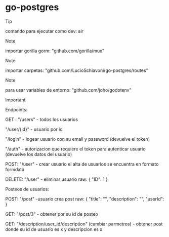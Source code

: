 # go-postgres

> [!TIP]
>comando para ejecutar como dev:
air 

> [!NOTE]
>importar gorilla gorm:
"github.com/gorilla/mux"

> [!NOTE]
>importar carpetas: 
"github.com/LucioSchiavoni/go-postgres/routes"

> [!NOTE]
>para usar variables de entorno: 
"github.com/joho/godotenv"

> [!IMPORTANT]
>Endpoints: 

GET :
"/users"  - todos los usuarios

"/user/{id}"  - usuario por id

"/login" - logear usuario con su email y password (devuelve el token)

"/auth" - autorizacion que requiere el token para autenticar usuario (devuelve los datos del usuario)


POST:
"/user" - crear usuario 
el alta de usuarios se encuentra en formato formdata

DELETE:
"/user" - eliminar usuario 
raw:
{
    "ID": 1
}


Posteos de usuarios:

POST:
"/post" -usuario crea post
raw:
{
    "title": "",
    "description": "",
    "userId": 
}

GET:
"/post/3"  - obtener por su id de posteo

GET:
"/description/user_id/description" (cambiar parmetros) - obtener post donde su id de usuario es x y descripcion es x

